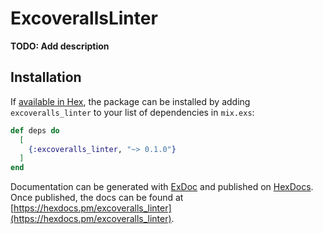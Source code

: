 # ExcoverallsLinter

**TODO: Add description**

## Installation

If [available in Hex](https://hex.pm/docs/publish), the package can be installed
by adding `excoveralls_linter` to your list of dependencies in `mix.exs`:

```elixir
def deps do
  [
    {:excoveralls_linter, "~> 0.1.0"}
  ]
end
```

Documentation can be generated with [ExDoc](https://github.com/elixir-lang/ex_doc)
and published on [HexDocs](https://hexdocs.pm). Once published, the docs can
be found at [https://hexdocs.pm/excoveralls_linter](https://hexdocs.pm/excoveralls_linter).

